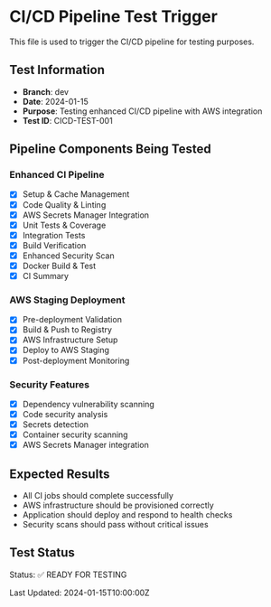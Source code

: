 # CI/CD Pipeline Test Trigger

This file is used to trigger the CI/CD pipeline for testing purposes.

## Test Information
- **Branch**: dev
- **Date**: 2024-01-15
- **Purpose**: Testing enhanced CI/CD pipeline with AWS integration
- **Test ID**: CICD-TEST-001

## Pipeline Components Being Tested

### Enhanced CI Pipeline
- [x] Setup & Cache Management
- [x] Code Quality & Linting
- [x] AWS Secrets Manager Integration
- [x] Unit Tests & Coverage
- [x] Integration Tests
- [x] Build Verification
- [x] Enhanced Security Scan
- [x] Docker Build & Test
- [x] CI Summary

### AWS Staging Deployment
- [x] Pre-deployment Validation
- [x] Build & Push to Registry
- [x] AWS Infrastructure Setup
- [x] Deploy to AWS Staging
- [x] Post-deployment Monitoring

### Security Features
- [x] Dependency vulnerability scanning
- [x] Code security analysis
- [x] Secrets detection
- [x] Container security scanning
- [x] AWS Secrets Manager integration

## Expected Results
- All CI jobs should complete successfully
- AWS infrastructure should be provisioned correctly
- Application should deploy and respond to health checks
- Security scans should pass without critical issues

## Test Status
Status: ✅ READY FOR TESTING

Last Updated: 2024-01-15T10:00:00Z
